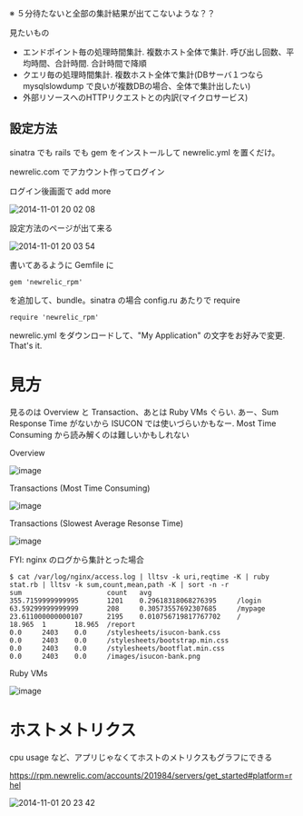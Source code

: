※ ５分待たないと全部の集計結果が出てこないような？？

見たいもの

* エンドポイント毎の処理時間集計. 複数ホスト全体で集計. 呼び出し回数、平均時間、合計時間. 合計時間で降順
* クエリ毎の処理時間集計. 複数ホスト全体で集計(DBサーバ１つなら mysqlslowdump で良いが複数DBの場合、全体で集計出したい)
* 外部リソースへのHTTPリクエストとの内訳(マイクロサービス)

## 設定方法

sinatra でも rails でも gem をインストールして newrelic.yml を置くだけ。

newrelic.com でアカウント作ってログイン

ログイン後画面で add more

![2014-11-01 20 02 08](https://cloud.githubusercontent.com/assets/2290461/4871454/160c444a-61b7-11e4-933a-b456e99886cb.png)

設定方法のページが出て来る

![2014-11-01 20 03 54](https://cloud.githubusercontent.com/assets/2290461/4871455/17ad4c9a-61b7-11e4-9724-6cb8bca086f7.png)

書いてあるように Gemfile に

```
gem 'newrelic_rpm'
```

を追加して、bundle。sinatra の場合 config.ru あたりで require

```
require 'newrelic_rpm'
```

newrelic.yml をダウンロードして、"My Application" の文字をお好みで変更. That's it. 

# 見方

見るのは Overview と Transaction、あとは Ruby VMs ぐらい. あー、Sum Response Time がないから ISUCON では使いづらいかもなー. Most Time Consuming から読み解くのは難しいかもしれない

Overview

![image](https://cloud.githubusercontent.com/assets/2290461/4871503/10875d76-61bb-11e4-9647-072b85fc4d6b.png)

Transactions (Most Time Consuming)

![image](https://cloud.githubusercontent.com/assets/2290461/4871779/cec760fe-61c7-11e4-8bae-7f88fb0e61cc.png)

Transactions (Slowest Average Resonse Time)

![image](https://cloud.githubusercontent.com/assets/2290461/4871781/db6aab36-61c7-11e4-8e7a-b1cd40203655.png)

FYI: nginx のログから集計とった場合

```
$ cat /var/log/nginx/access.log | lltsv -k uri,reqtime -K | ruby stat.rb | lltsv -k sum,count,mean,path -K | sort -n -r
sum                     count   avg
355.7159999999995       1201    0.29618318068276395     /login
63.59299999999999       208     0.30573557692307685     /mypage
23.611000000000107      2195    0.010756719817767702    /
18.965  1       18.965  /report
0.0     2403    0.0     /stylesheets/isucon-bank.css
0.0     2403    0.0     /stylesheets/bootstrap.min.css
0.0     2403    0.0     /stylesheets/bootflat.min.css
0.0     2403    0.0     /images/isucon-bank.png
```

Ruby VMs

![image](https://cloud.githubusercontent.com/assets/2290461/4871508/44662e92-61bb-11e4-8a0a-782f9e2b7a2e.png)


# ホストメトリクス

cpu usage など、アプリじゃなくてホストのメトリクスもグラフにできる

https://rpm.newrelic.com/accounts/201984/servers/get_started#platform=rhel

![2014-11-01 20 23 42](https://cloud.githubusercontent.com/assets/2290461/4871487/c974cd52-61b9-11e4-8e87-0039d3e93380.png)
